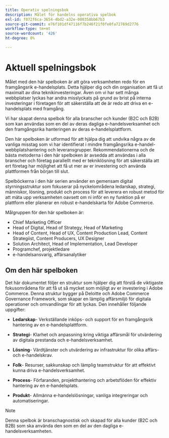 ```yaml
---
title: Operativ spelningsbok
description: Målet för handelns operativa spelbok
exl-id: f072f6ca-3654-4bd2-a32e-000358bb67b3
source-git-commit: e76f101df47116f7b246f21f0fe0fa72769d2776
workflow-type: tm+mt
source-wordcount: '426'
ht-degree: 0%

---
```


# Aktuell spelningsbok

Målet med den här spelboken är att göra verksamheten redo för en framgångsrik e-handelsplats. Detta hjälper dig och din organisation att få ut maximalt av dina teknikinvesteringar. Även om vi har sett många webbplatser lyckas har andra misslyckats på grund av brist på interna investeringar i företagen för att säkerställa att de är redo att driva en e-handelsplats med framgång.

Vi har skapat denna spelbok för alla branscher och kunder (B2C och B2B) som kan användas som en del av deras dagliga e-handelsverksamhet och den framgångsrika hanteringen av deras e-handelsplattform.

Den här spelboken är utformad för att hjälpa dig att undvika några av de vanliga misstag som vi har identifierat i mindre framgångsrika e-handel-webbplatshantering och leveransgrupper. Rekommendationerna och de bästa metoderna i den här spelboken är avsedda att användas i alla branscher och företag parallellt med er tekniklösning för att säkerställa att ert företag har möjlighet att få ut mer av er investering och använda plattformen från början till slut.

Spelböckerna i den här serien använder en gemensam digital styrningsstruktur som fokuserar på nyckelområdena ledarskap, strategi, människor, lösning, produkt och process för att leverera en robust metod för att mäta upp verksamheten oavsett om ni inför en ny funktion på er plattform eller planerar en robust e-handelskarta för Adobe Commerce.

Målgruppen för den här spelboken är:

- Chief Marketing Officer
- Head of Digital, Head of Strategy, Head of Marketing
- Head of Content, Head of UX, Content Production Lead, Content Strategiist, Content Producers, UX Designer
- Solution Architect, Head of Implementation, Lead Developer
- Programchef, projektledare
- e-handelsansvarig, affärsanalytiker

## Om den här spelboken

Det här dokumentet följer en struktur som hjälper dig att förstå de viktigaste fokusområdena för att få ut så mycket som möjligt av er investering i Adobe Commerce. Denna struktur bygger på Deloitte och Adobe Commerce Governance Framework, som skapar en lämplig affärsmiljö för digitala operationer och omvandlingar för att lyckas. Den innehåller följande uppgifter:

- **Ledarskap**- Verkställande inköps- och support för en framgångsrik hantering av en e-handelsplattform.

- **Strategi**- Klarhet och anpassning kring viktiga affärsmål för utvärdering av digitala prestanda och e-handelsverksamhet.

- **Lösning**- Värdtjänster och utvärdering av infrastruktur för olika affärs- och e-handelskrav.

- **Folk**- Resurser, sakkunskap och lämplig teamstruktur för att effektivt kunna driva e-handelsverksamhet.

- **Process**- Förfaranden, projekthantering och arbetsflöden för effektiv hantering av en e-handelsplats.

- **Produkt**- Allmänna e-handelslösningar, vanliga integreringar och automatiseringar.

>[!NOTE]
>
>Denna spelbok är branschagnostisk och skapad för alla kunder (B2C och B2B) som ska använda den som en del av den dagliga e-handelsverksamheten.
